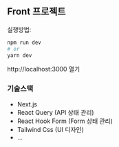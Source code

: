 ## Front 프로젝트

실행방법:

```bash
npm run dev
# or
yarn dev
```

http://localhost:3000 열기

### 기술스택

-   Next.js
-   React Query (API 상태 관리)
-   React Hook Form (Form 상태 관리)
-   Tailwind Css (UI 디자인)
-   ...
